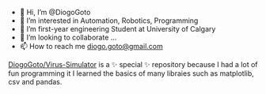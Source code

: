 - 👋 Hi, I’m @DiogoGoto
- 👀 I’m interested in Automation, Robotics, Programming
- 🌱 I’m first-year engineering Student at University of Calgary
- 💞️ I’m looking to collaborate ...
- 📫 How to reach me diogo.goto@gmail.com


[DiogoGoto/Virus-Simulator](www.github.com/DiogoGoto/Virus-Simulator) is a ✨ special ✨ repository because I had a lot of fun programming it
I learned the basics of many libraies such as matplotlib, csv and pandas.


